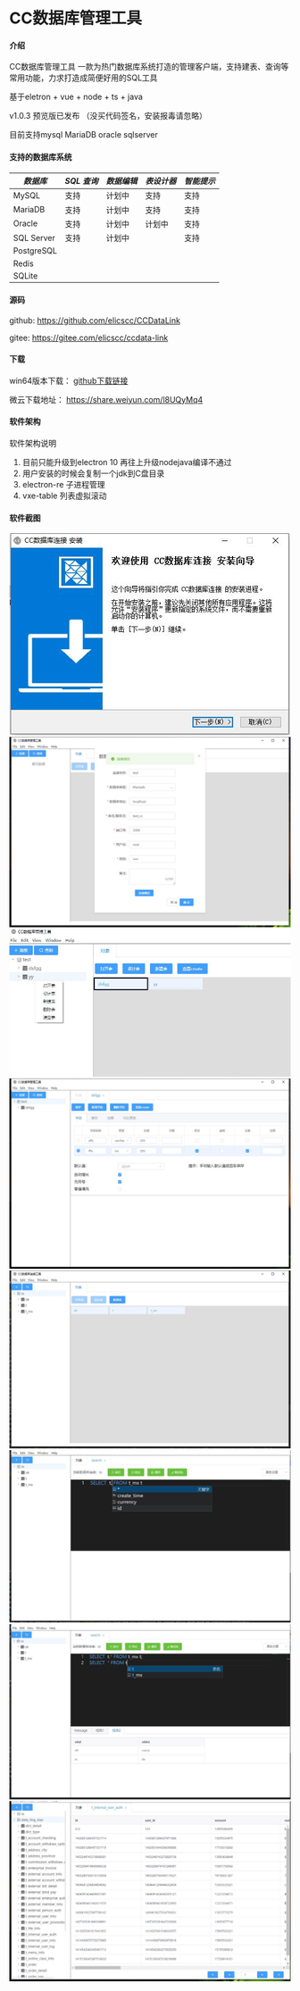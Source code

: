 # CC数据库管理工具

#### 介绍

CC数据库管理工具 一款为热门数据库系统打造的管理客户端，支持建表、查询等常用功能，力求打造成简便好用的SQL工具

基于eletron + vue + node + ts + java

v1.0.3 预览版已发布 （没买代码签名，安装报毒请忽略）

目前支持mysql MariaDB oracle sqlserver

#### 支持的数据库系统

| *数据库* | *SQL 查询* | *数据编辑* | *表设计器*|*智能提示*|
|-------|---------|--------|--------| --------|
|   MySQL    | 支持      | 计划中    | 支持 | 支持 |
| MariaDB |  支持      | 计划中    | 支持 | 支持 |
| Oracle  |  支持      | 计划中     | 计划中 | 支持 |
| SQL Server   | 支持      | 计划中     | | 支持 |
| PostgreSQL  |         |        |
| Redis  |         |        |
| SQLite  |         |        |

#### 源码

github: https://github.com/elicscc/CCDataLink

gitee: https://gitee.com/elicscc/ccdata-link


#### 下载

win64版本下载： [github下载链接](https://github.com/elicscc/CCDataLink/releases/download/v1.0.3-alpha/CC.Database_manage.Setup.1.0.3.exe)

微云下载地址： https://share.weiyun.com/l8UQyMq4

#### 软件架构
软件架构说明
1. 目前只能升级到electron 10   再往上升级nodejava编译不通过
2. 用户安装的时候会复制一个jdk到C盘目录
3. electron-re 子进程管理
4. vxe-table 列表虚拟滚动

#### 软件截图


![](readmeimg/c01.jpg)
![](readmeimg/link.jpg)
![](readmeimg/menu.jpg)
![](readmeimg/shej1.jpg)
![](readmeimg/2.jpg)
![](readmeimg/3.jpg)
![](readmeimg/6.jpg)
![](readmeimg/889.jpg)

